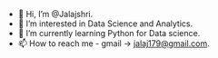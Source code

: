 - 👋 Hi, I’m @Jalajshri.
- 👀 I’m interested in Data Science and Analytics.
- 🌱 I’m currently learning Python for Data science.
- 📫 How to reach me - gmail -> jalaj179@gmail.com.

<!---
Jalajshri/Jalajshri is a ✨ special ✨ repository because its `README.md` (this file) appears on your GitHub profile.
You can click the Preview link to take a look at your changes.
--->
